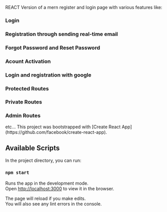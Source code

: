 REACT Version of a mern register and login page with various features like:
<h3> Login </h3>
<h3> Registration through sending real-time email </h3>
<h3> Forgot Password and Reset Password </h3>
<h3> Acount Activation </h3>
<h3> Login and registration with google </h3>
<h3> Protected Routes </h3>
<h3> Private Routes </h3>
<h3> Admin Routes </h3>
etc...
This project was bootstrapped with [Create React App](https://github.com/facebook/create-react-app).

## Available Scripts

In the project directory, you can run:

### `npm start`

Runs the app in the development mode.<br />
Open [http://localhost:3000](http://localhost:3000) to view it in the browser.

The page will reload if you make edits.<br />
You will also see any lint errors in the console.
